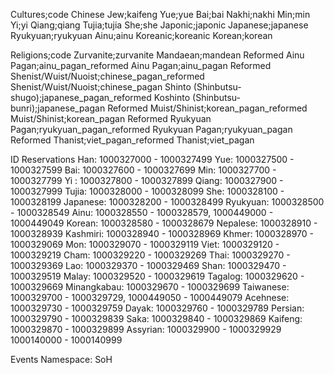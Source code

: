 
Cultures;code
Chinese Jew;kaifeng
Yue;yue
Bai;bai
Nakhi;nakhi
Min;min
Yi;yi
Qiang;qiang
Tujia;tujia
She;she
Japonic;japonic
Japanese;japanese
Ryukyuan;ryukyuan
Ainu;ainu
Koreanic;koreanic
Korean;korean

Religions;code
Zurvanite;zurvanite
Mandaean;mandean
Reformed Ainu Pagan;ainu_pagan_reformed
Ainu Pagan;ainu_pagan
Reformed Shenist/Wuist/Nuoist;chinese_pagan_reformed
Shenist/Wuist/Nuoist;chinese_pagan
Shinto (Shinbutsu-shugo);japanese_pagan_reformed
Koshinto (Shinbutsu-bunri);japanese_pagan
Reformed Muist/Shinist;korean_pagan_reformed
Muist/Shinist;korean_pagan
Reformed Ryukyuan Pagan;ryukyuan_pagan_reformed
Ryukyuan Pagan;ryukyuan_pagan
Reformed Thanist;viet_pagan_reformed
Thanist;viet_pagan

ID Reservations
Han: 1000327000 - 1000327499
Yue: 1000327500 - 1000327599
Bai: 1000327600 - 1000327699
Min: 1000327700 - 1000327799
Yi : 1000327800 - 1000327899
Qiang: 1000327900 - 1000327999
Tujia: 1000328000 - 1000328099
She: 1000328100 - 1000328199
Japanese: 1000328200 - 1000328499
Ryukyuan: 1000328500 - 1000328549
Ainu: 1000328550 - 1000328579, 1000449000 - 1000449049
Korean: 1000328580 - 1000328679
Nepalese: 1000328910 - 1000328939
Kashmiri: 1000328940 - 1000328969
Khmer: 1000328970 - 1000329069
Mon: 1000329070 - 1000329119
Viet: 1000329120 - 1000329219
Cham: 1000329220 - 1000329269
Thai: 1000329270 - 1000329369
Lao: 1000329370 - 1000329469
Shan: 1000329470 - 1000329519
Malay: 1000329520 - 1000329619
Tagalog: 1000329620 - 1000329669
Minangkabau: 1000329670 - 1000329699
Taiwanese: 1000329700 - 1000329729, 1000449050 - 1000449079 
Acehnese: 1000329730 - 1000329759
Dayak: 1000329760 - 1000329789
Persian: 1000329790 - 1000329839
Saka: 1000329840 - 1000329869
Kaifeng: 1000329870 - 1000329899
Assyrian: 1000329900 - 1000329929
1000140000 - 1000140999

Events
Namespace: SoH

